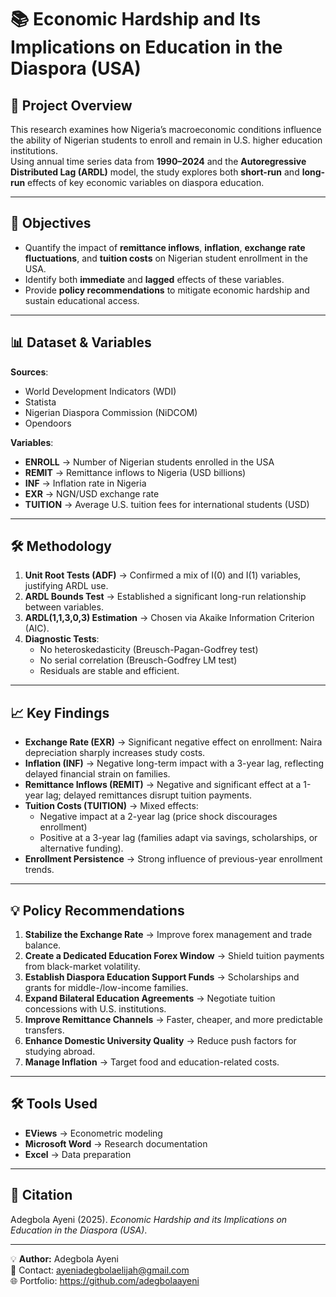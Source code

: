 # 📚 Economic Hardship and Its Implications on Education in the Diaspora (USA)

## 📌 Project Overview
This research examines how Nigeria’s macroeconomic conditions influence the ability of Nigerian students to enroll and remain in U.S. higher education institutions.  
Using annual time series data from **1990–2024** and the **Autoregressive Distributed Lag (ARDL)** model, the study explores both **short-run** and **long-run** effects of key economic variables on diaspora education.

---

## 🎯 Objectives
- Quantify the impact of **remittance inflows**, **inflation**, **exchange rate fluctuations**, and **tuition costs** on Nigerian student enrollment in the USA.
- Identify both **immediate** and **lagged** effects of these variables.
- Provide **policy recommendations** to mitigate economic hardship and sustain educational access.

---

## 📊 Dataset & Variables
**Sources**:  
- World Development Indicators (WDI)  
- Statista  
- Nigerian Diaspora Commission (NiDCOM)  
- Opendoors  

**Variables**:
- **ENROLL** → Number of Nigerian students enrolled in the USA  
- **REMIT** → Remittance inflows to Nigeria (USD billions)  
- **INF** → Inflation rate in Nigeria  
- **EXR** → NGN/USD exchange rate  
- **TUITION** → Average U.S. tuition fees for international students (USD)

---

## 🛠 Methodology
1. **Unit Root Tests (ADF)** → Confirmed a mix of I(0) and I(1) variables, justifying ARDL use.
2. **ARDL Bounds Test** → Established a significant long-run relationship between variables.
3. **ARDL(1,1,3,0,3) Estimation** → Chosen via Akaike Information Criterion (AIC).
4. **Diagnostic Tests**:
   - No heteroskedasticity (Breusch-Pagan-Godfrey test)
   - No serial correlation (Breusch-Godfrey LM test)
   - Residuals are stable and efficient.

---

## 📈 Key Findings
- **Exchange Rate (EXR)** → Significant negative effect on enrollment: Naira depreciation sharply increases study costs.
- **Inflation (INF)** → Negative long-term impact with a 3-year lag, reflecting delayed financial strain on families.
- **Remittance Inflows (REMIT)** → Negative and significant effect at a 1-year lag; delayed remittances disrupt tuition payments.
- **Tuition Costs (TUITION)** → Mixed effects:
  - Negative impact at a 2-year lag (price shock discourages enrollment)
  - Positive at a 3-year lag (families adapt via savings, scholarships, or alternative funding).
- **Enrollment Persistence** → Strong influence of previous-year enrollment trends.

---

## 💡 Policy Recommendations
1. **Stabilize the Exchange Rate** → Improve forex management and trade balance.
2. **Create a Dedicated Education Forex Window** → Shield tuition payments from black-market volatility.
3. **Establish Diaspora Education Support Funds** → Scholarships and grants for middle-/low-income families.
4. **Expand Bilateral Education Agreements** → Negotiate tuition concessions with U.S. institutions.
5. **Improve Remittance Channels** → Faster, cheaper, and more predictable transfers.
6. **Enhance Domestic University Quality** → Reduce push factors for studying abroad.
7. **Manage Inflation** → Target food and education-related costs.

---

## 🛠 Tools Used
- **EViews** → Econometric modeling
- **Microsoft Word** → Research documentation
- **Excel** → Data preparation

---

## 📎 Citation
Adegbola Ayeni (2025). *Economic Hardship and its Implications on Education in the Diaspora (USA)*.  

---
💡 **Author:** Adegbola Ayeni  
📧 Contact: ayeniadegbolaelijah@gmail.com  
🌐 Portfolio: https://github.com/adegbolaayeni
